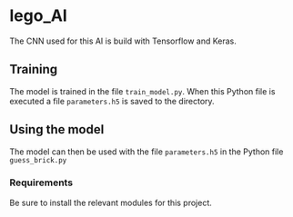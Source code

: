 # lego_AI

The CNN used for this AI is build with Tensorflow and Keras.

## Training

The model is trained in the file `train_model.py`. When this Python file is executed a file `parameters.h5` is saved to the directory.

## Using the model

The model can then be used with the file `parameters.h5` in the Python file `guess_brick.py`


### Requirements
Be sure to install the relevant modules for this project.
